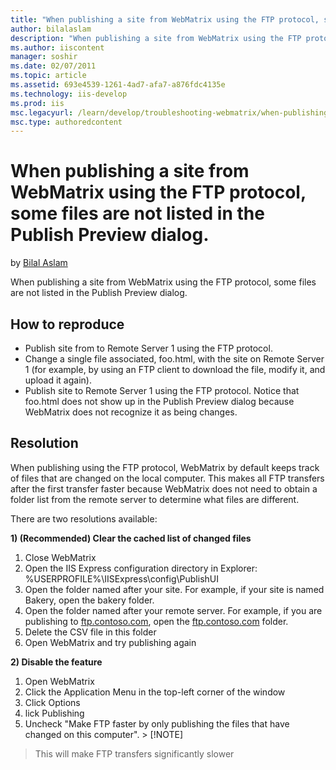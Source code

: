```yaml
---
title: "When publishing a site from WebMatrix using the FTP protocol, some files are not listed in the Publish Preview dialog. | Microsoft Docs"
author: bilalaslam
description: "When publishing a site from WebMatrix using the FTP protocol, some files are not listed in the Publish Preview dialog. How to reproduce Publish site from to..."
ms.author: iiscontent
manager: soshir
ms.date: 02/07/2011
ms.topic: article
ms.assetid: 693e4539-1261-4ad7-afa7-a876fdc4135e
ms.technology: iis-develop
ms.prod: iis
msc.legacyurl: /learn/develop/troubleshooting-webmatrix/when-publishing-a-site-from-webmatrix-using-the-ftp-protocol-some-files-are-not-listed-in-the-publish-preview-dialog
msc.type: authoredcontent
---
```

When publishing a site from WebMatrix using the FTP protocol, some files are not listed in the Publish Preview dialog.
====================
by [Bilal Aslam](https://github.com/bilalaslam)

When publishing a site from WebMatrix using the FTP protocol, some files are not listed in the Publish Preview dialog.

## How to reproduce

- Publish site from to Remote Server 1 using the FTP protocol.
- Change a single file associated, foo.html, with the site on Remote Server 1 (for example, by using an FTP client to download the file, modify it, and upload it again).
- Publish site to Remote Server 1 using the FTP protocol. Notice that foo.html does not show up in the Publish Preview dialog because WebMatrix does not recognize it as being changes.

## Resolution

When publishing using the FTP protocol, WebMatrix by default keeps track of files that are changed on the local computer. This makes all FTP transfers after the first transfer faster because WebMatrix does not need to obtain a folder list from the remote server to determine what files are different.

There are two resolutions available:

**1) (Recommended) Clear the cached list of changed files**

1. Close WebMatrix
2. Open the IIS Express configuration directory in Explorer: %USERPROFILE%\IISExpress\config\PublishUI
3. Open the folder named after your site. For example, if your site is named Bakery, open the bakery folder.
4. Open the folder named after your remote server. For example, if you are publishing to [ftp.contoso.com](ftp://ftp.contoso.com/), open the [ftp.contoso.com](ftp://ftp.contoso.com/) folder.
5. Delete the CSV file in this folder
6. Open WebMatrix and try publishing again

**2) Disable the feature**

1. Open WebMatrix
2. Click the Application Menu in the top-left corner of the window
3. Click Options
4. lick Publishing
5. Uncheck "Make FTP faster by only publishing the files that have changed on this computer". > [!NOTE]
 > This will make FTP transfers significantly slower
